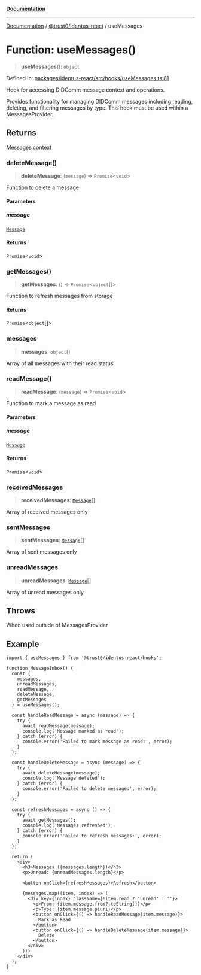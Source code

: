 [**Documentation**](../../../README.md)

***

[Documentation](../../../README.md) / [@trust0/identus-react](../README.md) / useMessages

# Function: useMessages()

> **useMessages**(): `object`

Defined in: [packages/identus-react/src/hooks/useMessages.ts:81](https://github.com/trust0-project/identus/blob/adaaa0b5a27041a84edaaa1ff1c90be6125d3237/packages/identus-react/src/hooks/useMessages.ts#L81)

Hook for accessing DIDComm message context and operations.

Provides functionality for managing DIDComm messages including reading, deleting,
and filtering messages by type. This hook must be used within a MessagesProvider.

## Returns

Messages context

### deleteMessage()

> **deleteMessage**: (`message`) => `Promise`\<`void`\>

Function to delete a message

#### Parameters

##### message

[`Message`](https://github.com/hyperledger-identus/sdk-ts/blob/main/docs/sdk/modules.md)

#### Returns

`Promise`\<`void`\>

### getMessages()

> **getMessages**: () => `Promise`\<`object`[]\>

Function to refresh messages from storage

#### Returns

`Promise`\<`object`[]\>

### messages

> **messages**: `object`[]

Array of all messages with their read status

### readMessage()

> **readMessage**: (`message`) => `Promise`\<`void`\>

Function to mark a message as read

#### Parameters

##### message

[`Message`](https://github.com/hyperledger-identus/sdk-ts/blob/main/docs/sdk/modules.md)

#### Returns

`Promise`\<`void`\>

### receivedMessages

> **receivedMessages**: [`Message`](https://github.com/hyperledger-identus/sdk-ts/blob/main/docs/sdk/modules.md)[]

Array of received messages only

### sentMessages

> **sentMessages**: [`Message`](https://github.com/hyperledger-identus/sdk-ts/blob/main/docs/sdk/modules.md)[]

Array of sent messages only

### unreadMessages

> **unreadMessages**: [`Message`](https://github.com/hyperledger-identus/sdk-ts/blob/main/docs/sdk/modules.md)[]

Array of unread messages only

## Throws

When used outside of MessagesProvider

## Example

```tsx
import { useMessages } from '@trust0/identus-react/hooks';

function MessageInbox() {
  const { 
    messages, 
    unreadMessages, 
    readMessage, 
    deleteMessage,
    getMessages 
  } = useMessages();
  
  const handleReadMessage = async (message) => {
    try {
      await readMessage(message);
      console.log('Message marked as read');
    } catch (error) {
      console.error('Failed to mark message as read:', error);
    }
  };
  
  const handleDeleteMessage = async (message) => {
    try {
      await deleteMessage(message);
      console.log('Message deleted');
    } catch (error) {
      console.error('Failed to delete message:', error);
    }
  };
  
  const refreshMessages = async () => {
    try {
      await getMessages();
      console.log('Messages refreshed');
    } catch (error) {
      console.error('Failed to refresh messages:', error);
    }
  };
  
  return (
    <div>
      <h3>Messages ({messages.length})</h3>
      <p>Unread: {unreadMessages.length}</p>
      
      <button onClick={refreshMessages}>Refresh</button>
      
      {messages.map((item, index) => (
        <div key={index} className={!item.read ? 'unread' : ''}>
          <p>From: {item.message.from?.toString()}</p>
          <p>Type: {item.message.piuri}</p>
          <button onClick={() => handleReadMessage(item.message)}>
            Mark as Read
          </button>
          <button onClick={() => handleDeleteMessage(item.message)}>
            Delete
          </button>
        </div>
      ))}
    </div>
  );
}
```

